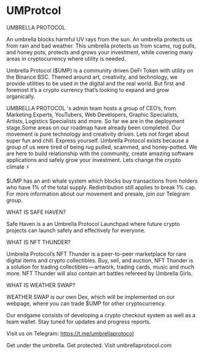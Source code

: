# UMProtcol



UMBRELLA PROTOCOL

An umbrella blocks harmful UV rays from the sun. An umbrella protects us from rain and bad weather. This umbrella protects us from scams, rug pulls, and honey pots, protects and grows your investment, while covering many areas in cryptocurrency where utility is needed.

Umbrella Protocol ($UMP) is a community driven DeFi Token with utility on the Binance BSC. Themed around art, creativity, and technology, we provide utilities to be used in the digital and the real world. But first and foremost it’s a crypto currency that’s looking to expand and grow organically.

UMBRELLA PROTOCOL 's admin team hosts a group of CEO’s, from Marketing Experts, YouTubers, Web Developers, Graphic Specialists, Artists, Logistics Specialists and more. So far we are in the deployment stage.Some areas on our roadmap have already been completed. Our movement is pure technology and creativity driven. Lets not forget about super fun and chill. Express yourself. Umbrella Protocol exists because a group of us were tired of being rug pulled, scammed, and honey-potted. We are here to build relationship with the community, create amazing software applications and safely grow your investment. Lets change the crypto climate ⚡️


$UMP has an anti whale system which blocks buy transactions from holders who have 1% of the total supply. Redistribution still applies to break 1% cap. For more information about our movement and presale, join our Telegram group.

WHAT IS SAFE HAVEN?

Safe Haven is a an Umbrella Protocol Launchpad where future crypto projects can launch safely and effectively for everyone.

WHAT IS NFT THUNDER?

Umbrella Protocol’s NFT Thunder is a peer-to-peer marketplace for rare digital items and crypto collectibles. Buy, sell, and auction, NFT Thunder is a solution for trading collectibles — artwork, trading cards, music and much more. NFT Thunder will also contain art battles refereed by Umbrella Girls.

WHAT IS WEATHER SWAP?

WEATHER SWAP is our own Dex, which will be implemented on our webpage, where you can trade $UMP for other cryptocurrency.

Our endgame consists of developing a crypto checkout system as well as a team wallet. Stay tuned for updates and progress reports.

Visit us on Telegram: https://t.me/umbrellaprotocol

Get under the umbrella. Get protected. Visit umbrellaprotocol.com
